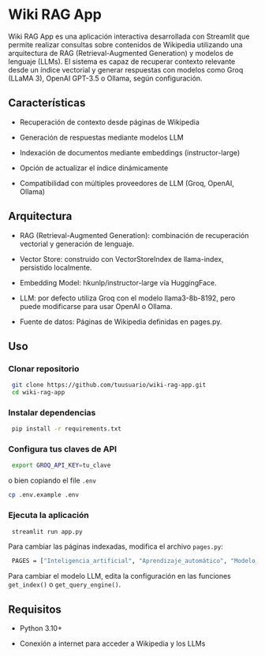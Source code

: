 # Wiki RAG App

Wiki RAG App es una aplicación interactiva desarrollada con Streamlit que permite realizar consultas sobre contenidos de Wikipedia utilizando una arquitectura de RAG (Retrieval-Augmented Generation) y modelos de lenguaje (LLMs). El sistema es capaz de recuperar contexto relevante desde un índice vectorial y generar respuestas con modelos como Groq (LLaMA 3), OpenAI GPT-3.5 o Ollama, según configuración.

## Características
 - Recuperación de contexto desde páginas de Wikipedia  

 - Generación de respuestas mediante modelos LLM  

 - Indexación de documentos mediante embeddings (instructor-large)  

 - Opción de actualizar el índice dinámicamente  

 - Compatibilidad con múltiples proveedores de LLM (Groq, OpenAI, Ollama)  

 ## Arquitectura

 - RAG (Retrieval-Augmented Generation): combinación de recuperación vectorial y generación de lenguaje.  

 - Vector Store: construido con VectorStoreIndex de llama-index, persistido localmente.  

 - Embedding Model: hkunlp/instructor-large vía HuggingFace.  

 - LLM: por defecto utiliza Groq con el modelo llama3-8b-8192, pero puede modificarse para usar OpenAI o Ollama.  

 - Fuente de datos: Páginas de Wikipedia definidas en pages.py.  

 ## Uso
 ### Clonar repositorio

```bash
 git clone https://github.com/tuusuario/wiki-rag-app.git  
 cd wiki-rag-app
```
 ### Instalar dependencias

```bash
 pip install -r requirements.txt
```

 ### Configura tus claves de API
```bash
 export GROQ_API_KEY=tu_clave
```
o bien copiando el file `.env`
```bash
cp .env.example .env
```

### Ejecuta la aplicación
```bash
 streamlit run app.py
```

Para cambiar las páginas indexadas, modifica el archivo `pages.py`:
```bash
 PAGES = ["Inteligencia_artificial", "Aprendizaje_automático", "Modelo_de_lenguaje"]
```  

Para cambiar el modelo LLM, edita la configuración en las funciones `get_index()` o `get_query_engine()`.

## Requisitos
 - Python 3.10+  

 - Conexión a internet para acceder a Wikipedia y los LLMs  
